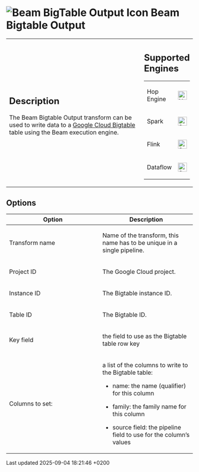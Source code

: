 <div id="header">

# <span class="image image-doc-icon">![Beam BigTable Output Icon](../assets/images/transforms/icons/beam-gcp-bigtable-output.svg)</span> Beam Bigtable Output

</div>

<div id="content">

<div id="preamble">

<div class="sectionbody">

<table>
<colgroup>
<col style="width: 75%" />
<col style="width: 25%" />
</colgroup>
<tbody>
<tr class="odd">
<td><div class="content">
<div class="sect1">
<h2 id="_description">Description</h2>
<div class="sectionbody">
<div class="paragraph">
<p>The Beam Bigtable Output transform can be used to write data to a <a href="https://cloud.google.com/bigtable">Google Cloud Bigtable</a> table using the Beam execution engine.</p>
</div>
</div>
</div>
</div></td>
<td><div class="content">
<div class="sect1">
<h2 id="_supported_engines">Supported Engines</h2>
<div class="sectionbody">
<table>
<tbody>
<tr class="odd">
<td><p>Hop Engine</p></td>
<td><div class="content">
<div class="paragraph">
<p><span class="image"><img src="../assets/images/cross.svg" alt="Not Supported" width="24" /></span></p>
</div>
</div></td>
</tr>
<tr class="even">
<td><p>Spark</p></td>
<td><div class="content">
<div class="paragraph">
<p><span class="image"><img src="../assets/images/check_mark.svg" alt="Supported" width="24" /></span></p>
</div>
</div></td>
</tr>
<tr class="odd">
<td><p>Flink</p></td>
<td><div class="content">
<div class="paragraph">
<p><span class="image"><img src="../assets/images/check_mark.svg" alt="Supported" width="24" /></span></p>
</div>
</div></td>
</tr>
<tr class="even">
<td><p>Dataflow</p></td>
<td><div class="content">
<div class="paragraph">
<p><span class="image"><img src="../assets/images/check_mark.svg" alt="Supported" width="24" /></span></p>
</div>
</div></td>
</tr>
</tbody>
</table>
</div>
</div>
</div></td>
</tr>
</tbody>
</table>

</div>

</div>

<div class="sect1">

## Options

<div class="sectionbody">

<table>
<colgroup>
<col style="width: 50%" />
<col style="width: 50%" />
</colgroup>
<thead>
<tr class="header">
<th>Option</th>
<th>Description</th>
</tr>
</thead>
<tbody>
<tr class="odd">
<td><p>Transform name</p></td>
<td><p>Name of the transform, this name has to be unique in a single pipeline.</p></td>
</tr>
<tr class="even">
<td><p>Project ID</p></td>
<td><p>The Google Cloud project.</p></td>
</tr>
<tr class="odd">
<td><p>Instance ID</p></td>
<td><p>The Bigtable instance ID.</p></td>
</tr>
<tr class="even">
<td><p>Table ID</p></td>
<td><p>The Bigtable ID.</p></td>
</tr>
<tr class="odd">
<td><p>Key field</p></td>
<td><p>the field to use as the Bigtable table row key</p></td>
</tr>
<tr class="even">
<td><p>Columns to set:</p></td>
<td><div class="content">
<div class="paragraph">
<p>a list of the columns to write to the Bigtable table:</p>
</div>
<div class="ulist">
<ul>
<li><p>name: the name (qualifier) for this column</p></li>
<li><p>family: the family name for this column</p></li>
<li><p>source field: the pipeline field to use for the column’s values</p></li>
</ul>
</div>
</div></td>
</tr>
</tbody>
</table>

</div>

</div>

</div>

<div id="footer">

<div id="footer-text">

Last updated 2025-09-04 18:21:46 +0200

</div>

</div>
